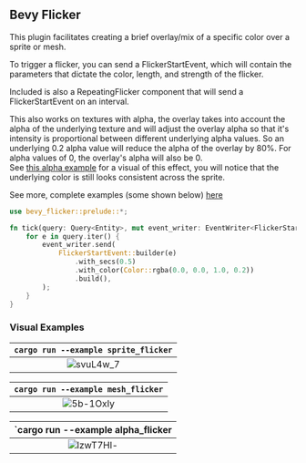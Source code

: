 ## Bevy Flicker

This plugin facilitates creating a brief overlay/mix of a specific color over a sprite or mesh.

To trigger a flicker, you can send a FlickerStartEvent, which will contain the parameters
that dictate the color, length, and strength of the flicker. 

Included is also a RepeatingFlicker component that will send a FlickerStartEvent on an interval.

This also works on textures with alpha, the overlay takes into account the alpha of the 
underlying texture and will adjust the overlay alpha so that it's intensity is proportional between
different underlying alpha values. So an underlying 0.2 alpha value will reduce the alpha of the overlay by
80%. For alpha values of 0, the overlay's alpha will also be 0.  
See [this alpha example](https://github.com/bilowik/bevy_flicker/tree/main/examples/alpha_flicker.rs) for 
a visual of this effect, you will notice that the underlying color is still looks consistent across the
sprite. 

See more, complete examples (some shown below) [here](https://github.com/bilowik/bevy_flicker/tree/main/examples)

```rust
use bevy_flicker::prelude::*;

fn tick(query: Query<Entity>, mut event_writer: EventWriter<FlickerStartEvent>) {
    for e in query.iter() {
        event_writer.send(
            FlickerStartEvent::builder(e)
                .with_secs(0.5)
                .with_color(Color::rgba(0.0, 0.0, 1.0, 0.2))
                .build(),
        );
    }
}


```

### Visual Examples
| `cargo run --example sprite_flicker` | 
|:--:|
|![svuL4w_7](https://github.com/bilowik/bevy_flicker/assets/43679332/c259cfbb-a146-4d40-b7e3-90fa3b80d1a7)|

| `cargo run --example mesh_flicker` | 
|:--:|
|![5b-1OxIy](https://github.com/bilowik/bevy_flicker/assets/43679332/e0024971-57d9-4300-ba9d-f931f5212f75)|

| `cargo run --example alpha_flicker |
|:--:|
|![lzwT7Hl-](https://github.com/bilowik/bevy_flicker/assets/43679332/1afffb11-541c-4d66-8108-621ec38f430e)|


